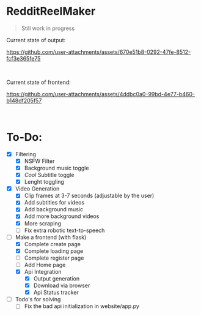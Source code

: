 # RedditReelMaker

>Still work in progress


Current state of output:


https://github.com/user-attachments/assets/670e51b8-0292-47fe-8512-fcf3e365fe75


<br>

Current state of frontend:

https://github.com/user-attachments/assets/4ddbc0a0-99bd-4e77-b460-b148df205f57

<br>

# To-Do:

- [X] Filtering <br>
  - [X] NSFW Filter <br>
  - [X] Background music toggle <br>
  - [X] *Cool* Subtitle toggle <br>
  - [X] Lenght toggling
- [X] Video Generation
  - [X] Clip frames at 3-7 seconds (adjustable by the user) 
  - [X] Add subtitles for videos <br>
  - [X] Add background music  <br>
  - [X] Add more background videos
  - [X] More scraping
  - [ ] Fix extra robotic text-to-speech   
- [ ] Make a frontend (with flask) <br>
  - [X] Complete create page
  - [X] Complete loading page
  - [ ] Complete register page
  - [ ] Add Home page
  - [X] Api Integration 
    - [X] Output generation
    - [X] Download via browser
    - [X] Api Status tracker
       
- [ ] Todo's for solving
  - [ ] Fix the bad api initialization in website/app.py  
